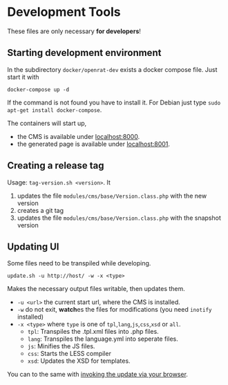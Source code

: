 # Development Tools

These files are only necessary **for developers**!
 
## Starting development environment

In the subdirectory `docker/openrat-dev` exists a docker compose file. Just start it with

`docker-compose up -d`

If the command is not found you have to install it. For Debian just type `sudo apt-get install docker-compose`.

The containers will start up,
- the CMS is available under [localhost:8000](http://localhost:8000).
- the generated page is available under [localhost:8001](http://localhost:8001).

## Creating a release tag

Usage: `tag-version.sh <version>`. It

1. updates the file `modules/cms/base/Version.class.php` with the new version
2. creates a git tag
3. updates the file `modules/cms/base/Version.class.php` with the snapshot version


## Updating UI 

Some files need to be transpiled while developing.

`update.sh -u http://host/ -w -x <type>`

Makes the necessary output files writable, then updates them.

- `-u <url>` the current start url, where the CMS is installed.
- `-w` do not exit, **watch**es the files for modifications (you need `inotify` installed) 
- `-x <type>` where `type` is one of `tpl`,`lang`,`js`,`css`,`xsd` or `all`.
  - `tpl`: Transpiles the .tpl.xml files into .php files.
  - `lang`: Transpiles the language.yml into seperate files.
  - `js`: Minifies the JS files.
  - `css`: Starts the LESS compiler
  - `xsd`: Updates the XSD for templates.

You can to the same with [invoking the update via your browser](./update.php). 